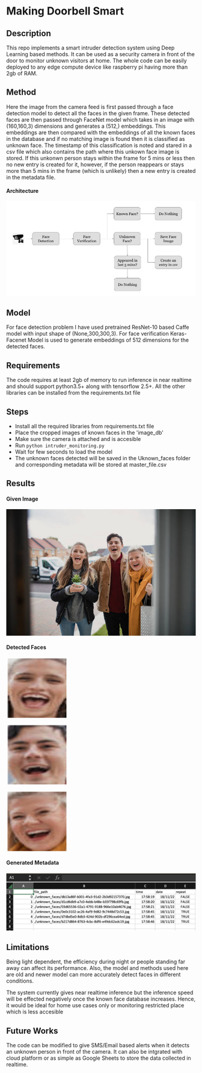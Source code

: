 # Making Doorbell Smart

## Description

This repo implements a smart intruder detection system using Deep Learning based methods. It can be used as a security camera in front of the door to monitor unknown visitors at home. The whole code can be easily deployed to any edge compute device like raspberry pi having more than 2gb of RAM.

## Method

Here the image from the camera feed is first passed through a face detection model to detect all the faces in the given frame. These detected faces are then passed through FaceNet model which takes in an image with (160,160,3) dimensions and generates a (512,) embeddings. This embeddings are then compared with the embeddings of all the known faces in the database and if no matching image is found then it is classified as unknown face. The timestamp of this classification is noted and stared in a csv file which also contains the path where this unkown face image is stored. If this unkonwn person stays within the frame for 5 mins or less then no new entry is created for it, however, if the person reappears or stays more than 5 mins in the frame (which is unlikely) then a new entry is created in the metadata file.

#### Architecture
![](https://github.com/Ayush-Mi/Making-Doorbell-Smart/blob/main/img/Architecture.jpeg)

## Model

For face detection problem I have used pretrained ResNet-10 based Caffe model with input shape of (None,300,300,3). 
For face verification Keras-Facenet Model is used to generate embeddings of 512 dimensions for the detected faces.


## Requirements
The code requires at least 2gb of memory to run inference in near realtime and should support python3.5+ along with tensorflow 2.5+. All the other libraries can be installed from the requirements.txt file

## Steps
- Install all the required libraries from requirements.txt file
- Place the cropped images of known faces in the 'image_db'
- Make sure the camera is attached and is accesible
- Run `python intruder_monitoring.py`
- Wait for few seconds to load the model
- The unknown faces detected will be saved in the Uknown_faces folder and corresponding metadata will be stored at master_file.csv

## Results

#### Given Image
![](https://github.com/Ayush-Mi/Making-Doorbell-Smart/blob/main/img/test_1.jpg)

#### Detected Faces
![](https://github.com/Ayush-Mi/Making-Doorbell-Smart/blob/main/unknown_faces/03d65536-02a1-4791-9188-966e10ab4676.jpg)

![](https://github.com/Ayush-Mi/Making-Doorbell-Smart/blob/main/unknown_faces/d1cd6db9-a7c0-4ebb-b48e-b35f798c69fb.jpg)

![](https://github.com/Ayush-Mi/Making-Doorbell-Smart/blob/main/unknown_faces/db13a86f-b001-4fa3-91d2-2b3d92157370.jpg)

#### Generated Metadata
![](https://github.com/Ayush-Mi/Making-Doorbell-Smart/blob/main/img/master_sheet.png)

## Limitations
Being light dependent, the efficiency during night or people standing far away can affect its performance. Also, the model and methods used here are old and newer model can more accurately detect faces in different conditions.

The system currently gives near realtime inference but the inference speed will be effected negatively once the known face database increases. Hence, it would be ideal for home use cases only or monitoring restricted place which is less accesible

## Future Works
The code can be modified to give SMS/Email based alerts when it detects an unknown person in front of the camera. It can also be intgrated with cloud platform or as simple as Google Sheets to store the data collected in realtime.
